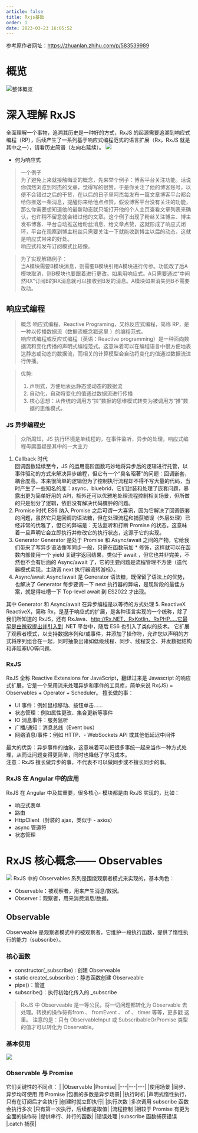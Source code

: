 ```yaml
---
article: false
title: Rxjs基础
order: 1
date: 2023-03-23 16:05:52
---
```

参考原作者网址：https://zhuanlan.zhihu.com/p/583539989
# 概览
![整体概览](https://pcsdata.baidu.com/thumbnail/ab7aedfcej8594bdb7d41dc5c58347a0?fid=2519193222-16051585-924785488063881&rt=pr&sign=FDTAER-yUdy3dSFZ0SVxtzShv1zcMqd-9eC1YhIZa691dDliHqSTTzNGCVA%3D&expires=48h&chkv=0&chkbd=0&chkpc=&dp-logid=8811769800559562111&dp-callid=0&time=1679558400&bus_no=26&size=c1600_u1600&quality=100&vuk=-&ft=video)
# 深入理解 RxJS
全面理解一个事物，追溯其历史是一种好的方式，RxJS 的起源需要追溯到响应式编程（RP），后续产生了一系列基于响应式编程范式的语言扩展（Rx，RxJS 就是其中之一），请看历史简谱（左向右延续）。
![](https://pcsdata.baidu.com/thumbnail/1a5856d77o8d69cd3a0fd37e42c5cbfe?fid=2519193222-16051585-234629487524354&rt=pr&sign=FDTAER-yUdy3dSFZ0SVxtzShv1zcMqd-779jToZi5uCXNTFZ5%2FxvyHi7z9E%3D&expires=48h&chkv=0&chkbd=0&chkpc=&dp-logid=8811809125656663569&dp-callid=0&time=1679558400&bus_no=26&size=c1600_u1600&quality=100&vuk=-&ft=video)
- 何为响应式
>一个例子  
为了避免上来就接触晦涩的概念，先来举个例子：博客平台关注功能。话说你偶然浏览到阿杰的文章，觉得写的很赞，于是你关注了他的博客账号，以便不会错过之后的干货，在以后的日子里阿杰每发布一篇文章博客平台都会给你推送一条消息，提醒你来给他点点赞，假设博客平台没有关注的功能，那么你需要想知道他的最新动态就只能打开他的个人主页查看文章列表来确认，也许稍不留意就会错过他的文章。这个例子出现了粉丝关注博主、博主发布博客、平台自动推送给粉丝消息、给文章点赞，这就形成了响应式闭环，平台在观察到博主粉丝只需要关注一下就能收到博主以后的动态，这就是响应式带来的好处。  
响应式和发布订阅模式比较像。

>为了实现解耦例子：  
当A模块需要B模块消息，则需要B模块引用A模块进行传参。功能改了后A模块取消，则B模块也要跟着进行更改。如果用响应式。A只需要通过“中间然RX”订阅B的RX消息就可以接收到B发的消息。A模块如果消失则B不需要改动。

## 响应式编程
> 概念
> 响应式编程，Reactive Programing，又称反应式编程，简称 RP，是一种以传播数据流（数据流概念戳这里 ）的编程范式。  
> 响应式编程或反应式编程（英语：Reactive programming）是一种面向数据流和变化传播的声明式编程范式。这意味着可以在编程语言中很方便地表达静态或动态的数据流，而相关的计算模型会自动将变化的值通过数据流进行传播。

>优势:
>1. 声明式，方便地表达静态或动态的数据流
>2. 自动化，自动将变化的值通过数据流进行传播
>3. 核心思想：从传统的调用方“拉”数据的思维模式转变为被调用方“推”数据的思维模式。

### JS 异步编程史
> 众所周知，JS 执行环境是单线程的，在事件监听，异步的处理，响应式编程毋庸置疑是其中的一大主力
1. Callback 时代  
回调函数延续至今，JS 的运用高阶函数巧妙地将异步后的逻辑进行托管，以事件驱动的方式来解决异步编程，但它有一个“臭名昭著”的问题：回调嵌套，耦合度高。本来很简单的逻辑但为了控制执行流程却不得不写大量的代码，当时产生了一些知名的库：async、bluebrid，它们封装和处理了嵌套问题，暴露出更为简单好用的 API，额外还可以优雅地处理流程控制相关场景，但所做的只是划分了逻辑，依旧没有解决代码臃肿的问题。
2. Promise 时代
ES6 纳入 Promise 之后可谓一大喜讯，因为它解决了回调嵌套的问题，虽然它只是回调的语法糖，但在处理流程和捕获错误（外层处理）已经非常的优雅了，但它的弊端是：无法监听和打断 Promise 的状态。这意味着一旦声明它会立即执行并修改它的执行状态，这源于它的实现。
3. Generator
Generator 是处于 Promise 和 Async/await 之间的产物，它给我们带来了写异步语法像写同步一般，只需在函数前加 * 修饰，这样就可以在函数内部使用一个 yield 关键字返回结果，类似于 await ，但它也并非完美，不然也不会有后面的 Async/await 了，它的主要问题是流程管理不方便（迭代器模式实现，主动调 next 执行器流转游标）。
4. Async/await
Async/await 是 Generator 语法糖，既保留了语法上的优势，也解决了 Generator 每步要调一下 next 执行器的弊端，是现阶段的最佳方案，就是得吐槽一下 Top-level await 到 ES2022 才出现。

其中 Generator 和 Async/await 在异步编程是以等待的方式处理
5. ReactiveX
ReactiveX，简称 Rx，是基于响应式的扩展，是各种语言实现的一个统称，除了我们所知道的 RxJS，还有 RxJava、http://Rx.NET、RxKotlin、RxPHP.....它最早是由微软提出并引入到 .NET 平台中，随后 ES6 也引入了类似的技术。 
它扩展了观察者模式，以支持数据序列和/或事件，并添加了操作符，允许您以声明的方式将序列组合在一起，同时抽象出诸如低级线程、同步、线程安全、并发数据结构和非阻塞I/O等问题。

### RxJS
RxJS 全称 Reactive Extensions for JavaScript，翻译过来是 Javascript 的响应式扩展，它是一个采用流来处理异步和事件的工具库，简单来说 Rx(JS) = Observables + Operator + Scheduler。
擅长做的事：
- UI 事件：例如鼠标移动、按钮单击......
- 状态管理：例如属性更改、集合更新等事件
- IO 消息事件：服务监听
- 广播/通知：消息总线（Event bus）
- 网络消息/事件：例如 HTTP、- WebSockets API 或其他低延迟中间件  

最大的优势：异步事件的抽象，这意味着可以把很多事统一起来当作一种方式处理，从而让问题变得更简单，同时也降低了学习成本。  
注意：RxJS 擅长做异步的事，不代表不可以做同步或不擅长同步的事。

### RxJS 在 Angular 中的应用
RxJS 在 Angular 中及其重要，很多核心- 模块都是由 RxJS 实现的，比如：
- 响应式表单
- 路由
- HttpClient（封装的 ajax，类似于 - axios）
- async 管道符
- 状态管理
# RxJS 核心概念—— Observables
![](https://pcsdata.baidu.com/thumbnail/4af635694g9e84566bf44ed6c97c82b5?fid=2519193222-16051585-11985613925763&rt=pr&sign=FDTAER-yUdy3dSFZ0SVxtzShv1zcMqd-jg%2FuHz36waWg5NXICBB2RSJRSLE%3D&expires=48h&chkv=0&chkbd=0&chkpc=&dp-logid=8812291484175452425&dp-callid=0&time=1679558400&bus_no=26&size=c1600_u1600&quality=100&vuk=-&ft=video)
RxJS 中的 Observables 系列是围绕观察者模式来实现的，基本角色：
- Observable：被观察者，用来产生消息/数据。
- Observer：观察者，用来消费消息/数据。
## Observable
Observeable 是观察者模式中的被观察者，它维护一段执行函数，提供了惰性执行的能力（subscribe）。
### 核心函数
- constructor(_subscribe) : 创建 Observeable
- static create(_subscribe)：静态函数创建 Observeable
- pipe()：管道
- subscribe()：执行初始化传入的 _subscribe
> RxJS 中 Observeable 是一等公民，将一切问题都转化为 Observable 去处理。转换的操作符有from 、 fromEvent 、 of 、 timer 等等，更多戳 这里。
注意的是：只有 ObservableInput 或 SubscribableOrPromise 类型的值才可以转化为 Observable。

### 基本使用
![](https://pcsdata.baidu.com/thumbnail/7e398fbd9j9c4764581275b210906b36?fid=2519193222-16051585-448049421592739&rt=pr&sign=FDTAER-yUdy3dSFZ0SVxtzShv1zcMqd-zNWl48IRi9zM8QVzUtjHMgblPiI%3D&expires=48h&chkv=0&chkbd=0&chkpc=&dp-logid=8812341880221552272&dp-callid=0&time=1679558400&bus_no=26&size=c1600_u1600&quality=100&vuk=-&ft=video)
### Observable 与 Promise
它们关键性的不同点：
|	|Observable	|Promise|
|---|---|---|
|使用场景	|同步、异步均可使用	用 Promise |包裹的多数是异步场景|
|执行时机	|声明式惰性执行，只有在订阅后才会执行	|创建时就立即执行|
|执行次数	|多次调用 subscribe 函数会执行多次	|只有第一次执行，后续都是取值|
|流程控制	|相较于 Promise 有更为全面的操作符	|提供串行、并行的函数|
|错误处理	|subscribe 函数捕获错误	|.catch 捕获|
